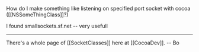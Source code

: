 How do I make something like listening on specified port socket with cocoa ([[NSSomeThingClass]]?)

I found smallsockets.sf.net -- very usefull

----

There's a whole page of [[SocketClasses]] here at [[CocoaDev]].  -- Bo
